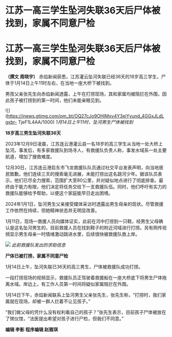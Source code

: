 # 江苏一高三学生坠河失联36天后尸体被找到，家属不同意尸检

# 江苏一高三学生坠河失联36天后尸体被找到，家属不同意尸检

**（撰文 周晓宇）** 赤焰新闻获悉，江苏灌云坠河失联已经36天的18岁高三学生，尸体于1月14日上午11时左右，在当地一座大桥下被找到。

男孩父亲张先生向赤焰新闻透露，上午在打捞现场，其和家属均被阻拦在外围，因此孩子被打捞到的第一时间，他们未能亲眼见到。

![](https://inews.gtimg.com/om_bt/OQ27cJo9OHIMxv4Y3eiYyund_4GGxJLdLgxbr-
TjeF1L4AA/1000) _1月14日上午11时，坠河男生尸体被找到_

**18岁高三男生坠河失联36天**

2023年12月9日凌晨，江苏连云港灌云县一名18岁的高三学生从当地一处大桥上坠河。事发后，有多家救援队到场寻人，有救援队负责人称，事发水域系一处主要航道，增加了搜救难度。

12月30日，江苏连云港启东市飞龙救援队队员通过社交平台发表声明，向当地居民致歉。他们连续三天的搜索毫无进展，未能打捞出这名跳河少年。据该队员表示，他们已尽全力搜索，范围扩大至80公里，并对疑似地点进行了彻底排查。最终由于能力有限，他们决定将任务交给下一支救援队伍。同时，他们呼吁有实力的救援队能够给予帮助，以便这个家庭能早日走出困境。

2024年1月1日，坠河男生父亲接受媒体采访时透露出男生母亲的现状。尽管救援工作依然在持续，但她精神状态并无明显改善。

1月11日，现场一救援人员向媒体证实，此前在河中打捞到一只鞋，经男生父母确认是这名坠河男生的，目前救援人员在找到鞋子的附近河域进行打捞。另有网传视频显示男生母亲一时情绪激动跳进水里，后续很快被救援队救上岸。

![](https://inews.gtimg.com/om_bt/O4ewq2KhF5xRT8eACf34NjOWk5qkDobmUiq6bId4o1zwMAA/1000)
_此前救援队发出的求助信息_

**尸体已被打捞，家属不同意尸检**

1月14日上午，坠河失联已36天的高三男生，尸体被救援队成功打捞。

一段打捞现场的视频显示，救援队员正驾驶着救援船在一座大桥底下将男生尸体拖离水域。岸边上，有工作人员第一时间将疑似家属阻拦在外围。

1月14日下午，赤焰新闻联系上坠河男生父亲张先生，张先生称，“打捞时，我们家属就在现场，却被一群人拦着不让见孩子。”

“我们做父母的凭什么没有权利看自己的孩子？”张先生表示，目前孩子尸体被放在了殡仪馆，“法医提出希望对孩子进行尸检，但我们不同意。”

**编辑 李影 程序编辑 赵雅琪**

